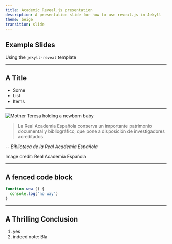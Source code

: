 ```yaml
---
title: Academic Reveal.js presentation
description: A presentation slide for how to use reveal.js in Jekyll
theme: beige
transition: slide
---
```

## Example Slides

Using the `jekyll-reveal` template

---

## A Title

* Some
* List
* Items

-----

![Mother Teresa holding a newborn baby](assets/images/Biblioteca_de_la_Real_Academia_Española_(RAE).jpg)

> La Real Academia Española conserva un importante patrimonio documental y bibliográfico, que pone a disposición de investigadores acreditados.

*-- Biblioteca de la Real Academia Española*

Image credit: Real Academia Española

---

## A fenced code block

```js
function wow () {
  console.log('no way')
}
```

---

## A Thrilling Conclusion

1. yes
2. indeed
note: Bla

